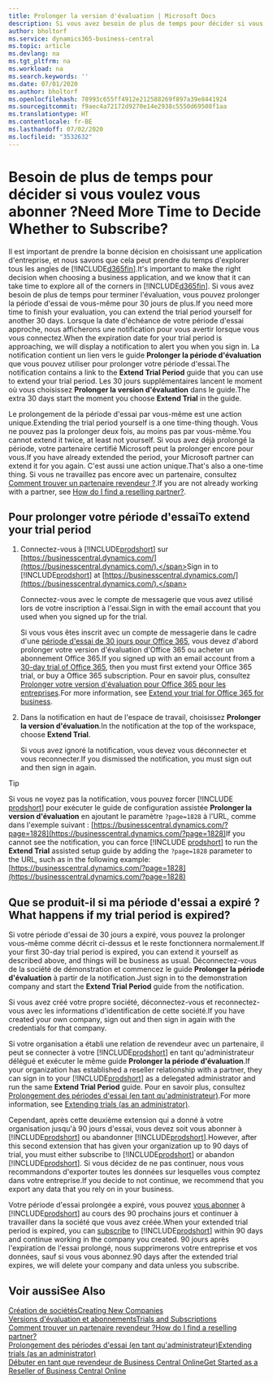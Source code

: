```yaml
---
title: Prolonger la version d'évaluation | Microsoft Docs
description: Si vous avez besoin de plus de temps pour décider si vous voulez vous abonner, vous pouvez prolonger votre version d'évaluation.
author: bholtorf
ms.service: dynamics365-business-central
ms.topic: article
ms.devlang: na
ms.tgt_pltfrm: na
ms.workload: na
ms.search.keywords: ''
ms.date: 07/01/2020
ms.author: bholtorf
ms.openlocfilehash: 78993c655ff4912e212588269f897a39e8441924
ms.sourcegitcommit: f9aec4a72172d9270e14e2938c5550d69508f1aa
ms.translationtype: HT
ms.contentlocale: fr-BE
ms.lasthandoff: 07/02/2020
ms.locfileid: "3532632"
---
```

# <a name="need-more-time-to-decide-whether-to-subscribe"></a><span data-ttu-id="97e81-103">Besoin de plus de temps pour décider si vous voulez vous abonner ?</span><span class="sxs-lookup"><span data-stu-id="97e81-103">Need More Time to Decide Whether to Subscribe?</span></span>

<span data-ttu-id="97e81-104">Il est important de prendre la bonne décision en choisissant une application d'entreprise, et nous savons que cela peut prendre du temps d'explorer tous les angles de [!INCLUDE[d365fin](includes/d365fin_md.md)].</span><span class="sxs-lookup"><span data-stu-id="97e81-104">It's important to make the right decision when choosing a business application, and we know that it can take time to explore all of the corners in [!INCLUDE[d365fin](includes/d365fin_md.md)].</span></span> <span data-ttu-id="97e81-105">Si vous avez besoin de plus de temps pour terminer l'évaluation, vous pouvez prolonger la période d'essai de vous-même pour 30 jours de plus.</span><span class="sxs-lookup"><span data-stu-id="97e81-105">If you need more time to finish your evaluation, you can extend the trial period yourself for another 30 days.</span></span> <span data-ttu-id="97e81-106">Lorsque la date d'échéance de votre période d'essai approche, nous afficherons une notification pour vous avertir lorsque vous vous connectez.</span><span class="sxs-lookup"><span data-stu-id="97e81-106">When the expiration date for your trial period is approaching, we will display a notification to alert you when you sign in.</span></span> <span data-ttu-id="97e81-107">La notification contient un lien vers le guide **Prolonger la période d'évaluation** que vous pouvez utiliser pour prolonger votre période d'essai.</span><span class="sxs-lookup"><span data-stu-id="97e81-107">The notification contains a link to the **Extend Trial Period** guide that you can use to extend your trial period.</span></span> <span data-ttu-id="97e81-108">Les 30 jours supplémentaires lancent le moment où vous choisissez **Prolonger la version d'évaluation** dans le guide.</span><span class="sxs-lookup"><span data-stu-id="97e81-108">The extra 30 days start the moment you choose **Extend Trial** in the guide.</span></span>

<span data-ttu-id="97e81-109">Le prolongement de la période d'essai par vous-même est une action unique.</span><span class="sxs-lookup"><span data-stu-id="97e81-109">Extending the trial period yourself is a one time-thing though.</span></span> <span data-ttu-id="97e81-110">Vous ne pouvez pas la prolonger deux fois, au moins pas par vous-même.</span><span class="sxs-lookup"><span data-stu-id="97e81-110">You cannot extend it twice, at least not yourself.</span></span> <span data-ttu-id="97e81-111">Si vous avez déjà prolongé la période, votre partenaire certifié Microsoft peut la prolonger encore pour vous.</span><span class="sxs-lookup"><span data-stu-id="97e81-111">If you have already extended the period, your Microsoft partner can extend it for you again.</span></span> <span data-ttu-id="97e81-112">C'est aussi une action unique.</span><span class="sxs-lookup"><span data-stu-id="97e81-112">That's also a one-time thing.</span></span> <span data-ttu-id="97e81-113">Si vous ne travaillez pas encore avec un partenaire, consultez [Comment trouver un partenaire revendeur ?](across-faq.md#findpartner).</span><span class="sxs-lookup"><span data-stu-id="97e81-113">If you are not already working with a partner, see [How do I find a reselling partner?](across-faq.md#findpartner).</span></span>  

## <a name="to-extend-your-trial-period"></a><span data-ttu-id="97e81-114">Pour prolonger votre période d'essai</span><span class="sxs-lookup"><span data-stu-id="97e81-114">To extend your trial period</span></span>

1. <span data-ttu-id="97e81-115">Connectez-vous à [!INCLUDE[prodshort](includes/prodshort.md)] sur [https://businesscentral.dynamics.com/](https://businesscentral.dynamics.com/).</span><span class="sxs-lookup"><span data-stu-id="97e81-115">Sign in to [!INCLUDE[prodshort](includes/prodshort.md)] at [https://businesscentral.dynamics.com/](https://businesscentral.dynamics.com/).</span></span>

    <span data-ttu-id="97e81-116">Connectez-vous avec le compte de messagerie que vous avez utilisé lors de votre inscription à l'essai.</span><span class="sxs-lookup"><span data-stu-id="97e81-116">Sign in with the email account that you used when you signed up for the trial.</span></span>  

    <span data-ttu-id="97e81-117">Si vous vous êtes inscrit avec un compte de messagerie dans le cadre d'une [période d'essai de 30 jours pour Office 365](/microsoft-365/commerce/sign-up-for-office-365-trial), vous devez d'abord prolonger votre version d'évaluation d'Office 365 ou acheter un abonnement Office 365.</span><span class="sxs-lookup"><span data-stu-id="97e81-117">If you signed up with an email account from a [30-day trial of Office 365](/microsoft-365/commerce/sign-up-for-office-365-trial), then you must first extend your Office 365 trial, or buy a Office 365 subscription.</span></span> <span data-ttu-id="97e81-118">Pour en savoir plus, consultez [Prolonger votre version d'évaluation pour Office 365 pour les entreprises](/microsoft-365/commerce/extend-your-trial).</span><span class="sxs-lookup"><span data-stu-id="97e81-118">For more information, see [Extend your trial for Office 365 for business](/microsoft-365/commerce/extend-your-trial).</span></span>
2. <span data-ttu-id="97e81-119">Dans la notification en haut de l'espace de travail, choisissez **Prolonger la version d'évaluation**.</span><span class="sxs-lookup"><span data-stu-id="97e81-119">In the notification at the top of the workspace, choose **Extend Trial**.</span></span>

    <span data-ttu-id="97e81-120">Si vous avez ignoré la notification, vous devez vous déconnecter et vous reconnecter.</span><span class="sxs-lookup"><span data-stu-id="97e81-120">If you dismissed the notification, you must sign out and then sign in again.</span></span>

> [!TIP]
> <span data-ttu-id="97e81-121">Si vous ne voyez pas la notification, vous pouvez forcer [!INCLUDE [prodshort](includes/prodshort.md)] pour exécuter le guide de configuration assistée **Prolonger la version d'évaluation** en ajoutant le paramètre ```?page=1828``` à l'URL, comme dans l'exemple suivant : [https://businesscentral.dynamics.com/?page=1828](https://businesscentral.dynamics.com/?page=1828)</span><span class="sxs-lookup"><span data-stu-id="97e81-121">If you cannot see the notification, you can force [!INCLUDE [prodshort](includes/prodshort.md)] to run the **Extend Trial** assisted setup guide by adding the ```?page=1828``` parameter to the URL, such as in the following example: [https://businesscentral.dynamics.com/?page=1828](https://businesscentral.dynamics.com/?page=1828)</span></span>

## <a name="what-happens-if-my-trial-period-is-expired"></a><span data-ttu-id="97e81-122">Que se produit-il si ma période d'essai a expiré ?</span><span class="sxs-lookup"><span data-stu-id="97e81-122">What happens if my trial period is expired?</span></span>

<span data-ttu-id="97e81-123">Si votre période d'essai de 30 jours a expiré, vous pouvez la prolonger vous-même comme décrit ci-dessus et le reste fonctionnera normalement.</span><span class="sxs-lookup"><span data-stu-id="97e81-123">If your first 30-day trial period is expired, you can extend it yourself as described above, and things will be business as usual.</span></span> <span data-ttu-id="97e81-124">Déconnectez-vous de la société de démonstration et commencez le guide **Prolonger la période d'évaluation** à partir de la notification.</span><span class="sxs-lookup"><span data-stu-id="97e81-124">Just sign in to the demonstration company and start the **Extend Trial Period** guide from the notification.</span></span>  

<span data-ttu-id="97e81-125">Si vous avez créé votre propre société, déconnectez-vous et reconnectez-vous avec les informations d'identification de cette société.</span><span class="sxs-lookup"><span data-stu-id="97e81-125">If you have created your own company, sign out and then sign in again with the credentials for that company.</span></span>  

<span data-ttu-id="97e81-126">Si votre organisation a établi une relation de revendeur avec un partenaire, il peut se connecter à votre [!INCLUDE[prodshort](includes/prodshort.md)] en tant qu'administrateur délégué et exécuter le même guide **Prolonger la période d'évaluation**.</span><span class="sxs-lookup"><span data-stu-id="97e81-126">If your organization has established a reseller relationship with a partner, they can sign in to your [!INCLUDE[prodshort](includes/prodshort.md)] as a delegated administrator and run the same **Extend Trial Period** guide.</span></span> <span data-ttu-id="97e81-127">Pour en savoir plus, consultez [Prolongement des périodes d'essai (en tant qu'administrateur)](/dynamics365/business-central/dev-itpro/administration/tenant-administration#extending-trials).</span><span class="sxs-lookup"><span data-stu-id="97e81-127">For more information, see [Extending trials (as an administrator)](/dynamics365/business-central/dev-itpro/administration/tenant-administration#extending-trials).</span></span>  

<span data-ttu-id="97e81-128">Cependant, après cette deuxième extension qui a donné à votre organisation jusqu'à 90 jours d'essai, vous devez soit vous abonner à [!INCLUDE[prodshort](includes/prodshort.md)] ou abandonner [!INCLUDE[prodshort](includes/prodshort.md)].</span><span class="sxs-lookup"><span data-stu-id="97e81-128">However, after this second extension that has given your organization up to 90 days of trial, you must either subscribe to [!INCLUDE[prodshort](includes/prodshort.md)] or abandon [!INCLUDE[prodshort](includes/prodshort.md)].</span></span> <span data-ttu-id="97e81-129">Si vous décidez de ne pas continuer, nous vous recommandons d'exporter toutes les données sur lesquelles vous comptez dans votre entreprise.</span><span class="sxs-lookup"><span data-stu-id="97e81-129">If you decide to not continue, we recommend that you export any data that you rely on in your business.</span></span>

<span data-ttu-id="97e81-130">Votre période d'essai prolongée a expiré, vous pouvez [vous abonner](https://go.microsoft.com/fwlink/?linkid=828659) à [!INCLUDE[prodshort](includes/prodshort.md)] au cours des 90 prochains jours et continuer à travailler dans la société que vous avez créée.</span><span class="sxs-lookup"><span data-stu-id="97e81-130">When your extended trial period is expired, you can [subscribe](https://go.microsoft.com/fwlink/?linkid=828659) to [!INCLUDE[prodshort](includes/prodshort.md)] within 90 days and continue working in the company you created.</span></span> <span data-ttu-id="97e81-131">90 jours après l'expiration de l'essai prolongé, nous supprimerons votre entreprise et vos données, sauf si vous vous abonnez.</span><span class="sxs-lookup"><span data-stu-id="97e81-131">90 days after the extended trial expires, we will delete your company and data unless you subscribe.</span></span>  

## <a name="see-also"></a><span data-ttu-id="97e81-132">Voir aussi</span><span class="sxs-lookup"><span data-stu-id="97e81-132">See Also</span></span>

[<span data-ttu-id="97e81-133">Création de sociétés</span><span class="sxs-lookup"><span data-stu-id="97e81-133">Creating New Companies</span></span>](about-new-company.md)  
[<span data-ttu-id="97e81-134">Versions d'évaluation et abonnements</span><span class="sxs-lookup"><span data-stu-id="97e81-134">Trials and Subscriptions</span></span>](across-preview.md)  
[<span data-ttu-id="97e81-135">Comment trouver un partenaire revendeur ?</span><span class="sxs-lookup"><span data-stu-id="97e81-135">How do I find a reselling partner?</span></span>](across-faq.md#findpartner)  
[<span data-ttu-id="97e81-136">Prolongement des périodes d'essai (en tant qu'administrateur)</span><span class="sxs-lookup"><span data-stu-id="97e81-136">Extending trials (as an administrator)</span></span>](/dynamics365/business-central/dev-itpro/administration/tenant-administration#extending-trials)  
[<span data-ttu-id="97e81-137">Débuter en tant que revendeur de Business Central Online</span><span class="sxs-lookup"><span data-stu-id="97e81-137">Get Started as a Reseller of Business Central Online</span></span>](/dynamics365/business-central/dev-itpro/administration/get-started-online)  
